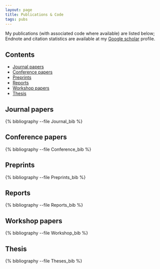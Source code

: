 ```yaml
---
layout: page
title: Publications & Code
tags: pubs
---
```


My publications (with associated code where available) are listed below; Endnote and citation statistics are available at my [Google scholar](http://scholar.google.co.uk/citations?user=iTNcAakAAAAJ)
profile.

## Contents

* [Journal papers](#Journal)
* [Conference papers](#Conference)
* [Preprints](#Preprints)
* [Reports](#Reports)
* [Workshop papers](#Workshop)
* [Thesis](#Thesis)

## <a name="Journal">Journal papers</a>

{% bibliography --file Journal_bib %}

## <a name="Conference">Conference papers</a>

{% bibliography --file Conference_bib %}

## <a name="Preprints">Preprints</a>

{% bibliography --file Preprints_bib %}

## <a name="Reports">Reports</a>

{% bibliography --file Reports_bib %}

## <a name="Workshop">Workshop papers</a> 

{% bibliography --file Workshop_bib %}

## <a name="Thesis">Thesis</a>

{% bibliography --file Theses_bib %}

